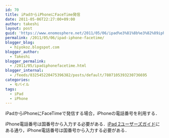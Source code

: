 ```yaml
---
id: 70
title: iPadからiPhoneにFaceTime発信
date: 2011-05-06T22:27:00+09:00
author: takeshi
layout: post
guid: 'https://www.enomosphere.net/2011/05/06/ipad%e3%81%8b%e3%82%89iphone%e3%81%abfacetime%e7%99%ba%e4%bf%a1/'
permalink: /2011/05/06/ipad-iphone-facetime/
blogger_blog:
  - hiyokoz.blogspot.com
blogger_author:
  - Takeshi
blogger_permalink:
  - /2011/05/ipadiphonefacetime.html
blogger_internal:
  - /feeds/832545220475396382/posts/default/7807105393230736695
categories:
  - モバイル
tags:
  - iPad
  - iPhone
---
```

iPadからiPhoneにFaceTimeで発信する場合，iPhoneの電話番号を利用する．
<!--more-->

iPhone電話番号は国番号から入力する必要がある．[iPad 2ユーザーズガイド](http://manuals.info.apple.com/ja_JP/ipad_2_user_guide_j.pdf)にある通り，iPhone電話番号は国番号から入力する必要がある．